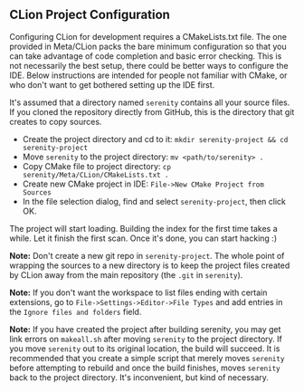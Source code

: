 ## CLion Project Configuration

Configuring CLion for development requires a CMakeLists.txt file. The one provided in Meta/CLion packs the bare minimum configuration so that you can take advantage of code completion and basic error checking. This is not necessarily the best setup, there could be better ways to configure the IDE. Below instructions are intended for people not familiar with CMake, or who don't want to get bothered setting up the IDE first.

It's assumed that a directory named `serenity` contains all your source files. If you cloned the repository directly from GitHub, this is the directory that git creates to copy sources.

- Create the project directory and cd to it: `mkdir serenity-project && cd serenity-project`
- Move `serenity` to the project directory: `mv <path/to/serenity> .`
- Copy CMake file to project directory: `cp serenity/Meta/CLion/CMakeLists.txt .`
- Create new CMake project in IDE: `File->New CMake Project from Sources`
- In the file selection dialog, find and select `serenity-project`, then click OK.

The project will start loading. Building the index for the first time takes a while. Let it finish the first scan. Once it's done, you can start hacking :)

**Note:** Don't create a new git repo in `serenity-project`. The whole point of wrapping the sources to a new directory is to keep the project files created by CLion away from the main repository (the `.git` in `serenity`).  

**Note:** If you don't want the workspace to list files ending with certain extensions, go to `File->Settings->Editor->File Types` and add entries in the `Ignore files and folders` field.

**Note:** If you have created the project after building serenity, you may get link errors on `makeall.sh` after moving `serenity` to the project directory. If you move `serenity` out to its original location, the build will succeed. It is recommended that you create a simple script that merely moves `serenity` before attempting to rebuild and once the build finishes, moves `serenity` back to the project directory. It's inconvenient, but kind of necessary.
